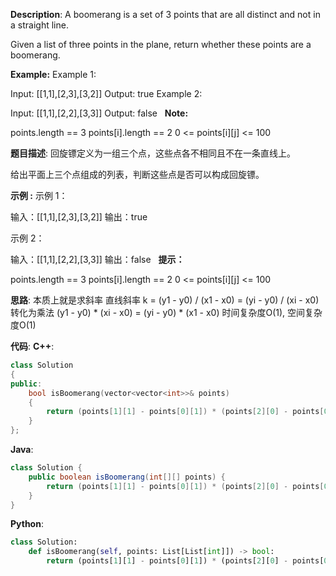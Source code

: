 __Description__:
A boomerang is a set of 3 points that are all distinct and not in a straight line.

Given a list of three points in the plane, return whether these points are a boomerang.

__Example:__
Example 1:

Input: [[1,1],[2,3],[3,2]]
Output: true
Example 2:

Input: [[1,1],[2,2],[3,3]]
Output: false
 
__Note:__

points.length == 3
points[i].length == 2
0 <= points[i][j] <= 100

__题目描述__:
回旋镖定义为一组三个点，这些点各不相同且不在一条直线上。

给出平面上三个点组成的列表，判断这些点是否可以构成回旋镖。

__示例 :__
示例 1：

输入：[[1,1],[2,3],[3,2]]
输出：true

示例 2：

输入：[[1,1],[2,2],[3,3]]
输出：false
 
__提示：__

points.length == 3
points[i].length == 2
0 <= points[i][j] <= 100

__思路__:
本质上就是求斜率
直线斜率 k = (y1 - y0) / (x1 - x0) = (yi - y0) / (xi - x0)转化为乘法
(y1 - y0) * (xi - x0) = (yi - y0) * (x1 - x0)
时间复杂度O(1), 空间复杂度O(1)

__代码__:
__C++__:
```C++
class Solution 
{
public:
    bool isBoomerang(vector<vector<int>>& points) 
    {
        return (points[1][1] - points[0][1]) * (points[2][0] - points[0][0]) != (points[2][1] - points[0][1]) * (points[1][0] - points[0][0]);
    }
};
```

__Java__:
```Java
class Solution {
    public boolean isBoomerang(int[][] points) {
        return (points[1][1] - points[0][1]) * (points[2][0] - points[0][0]) != (points[2][1] - points[0][1]) * (points[1][0] - points[0][0]);
    }
}
```

__Python__:
```Python
class Solution:
    def isBoomerang(self, points: List[List[int]]) -> bool:
        return (points[1][1] - points[0][1]) * (points[2][0] - points[0][0]) != (points[2][1] - points[0][1]) * (points[1][0] - points[0][0])
```